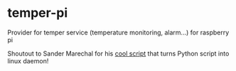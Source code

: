 temper-pi
=========

Provider for temper service (temperature monitoring, alarm...) for raspberry pi

Shoutout to Sander Marechal for his [cool script](http://www.jejik.com/articles/2007/02/a_simple_unix_linux_daemon_in_python/) that turns Python script into linux daemon!